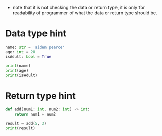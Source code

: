  - note that it is not checking the data or return type, it is only for readability of programmer of what the data or return type should be.

# Data type hint
```python
name: str = 'aiden pearce'
age: int = 28
isAdult: bool = True

print(name)
print(age)
print(isAdult)

```




# Return type hint
```python
def add(num1: int, num2: int) -> int:
    return num1 + num2

result = add(5, 3)
print(result)

```







